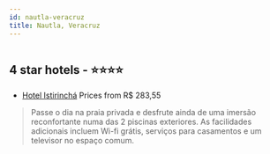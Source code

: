 ```yaml
---
id: nautla-veracruz
title: Nautla, Veracruz
---
```


<center><img src="https://i.travelapi.com/hotels/5000000/4590000/4589300/4589276/d96dd343_z.jpg" alt="" /></center>


##  4 star hotels - ⭐️⭐️⭐️⭐️

-    [Hotel Istirinchá](https://www.hurb.com/br/aud/https://www.hurb.com/br/hotels/nautla/hotel-istirincha-HT-4W98?cmp=18055) Prices from R$ 283,55
   > Passe o dia na praia privada e desfrute ainda de uma imersão reconfortante numa das 2 piscinas exteriores. As facilidades adicionais incluem Wi-fi grátis, serviços para casamentos e um televisor no espaço comum.
